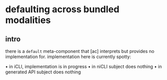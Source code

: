 # defaulting across bundled modalities

## intro

there is a `default` meta-component that [ac] interprets but provides no
implementation for. implementation here is currently spotty:

  • in iCLI, implementation is in progress
  • in niCLI subject does nothing
  • in generated API subject does nothing
